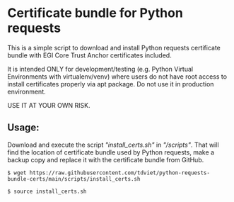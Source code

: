 # Certificate bundle for Python requests

This is a simple script to download and install Python requests certificate bundle with EGI Core
Trust Anchor certificates included.

It is intended ONLY for development/testing (e.g. Python Virtual Environments with virtualenv/venv) where
users do not have root access to install certificates properly via apt package. Do not use it in production environment.

USE IT AT YOUR OWN RISK.

## Usage: 

Download and execute the script *"install_certs.sh"* in *"/scripts"*. That will find the location of certificate bundle
used by Python requests, make a backup copy and replace it with the certificate bundle from GitHub.

`$ wget https://raw.githubusercontent.com/tdviet/python-requests-bundle-certs/main/scripts/install_certs.sh`

`$ source install_certs.sh`
